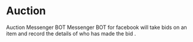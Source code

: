 # Auction
Auction Messenger BOT
Messenger BOT for facebook will take bids on an item and record the details of who has made the bid .
